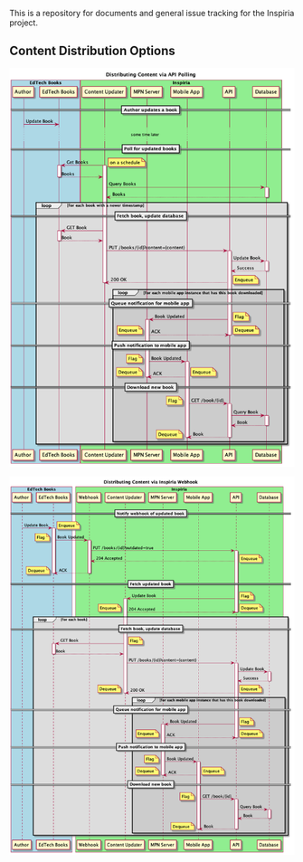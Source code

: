 This is a repository for documents and general issue tracking for the Inspiria project. 

## Content Distribution Options

![polling](out/Content%20Distribution%20Options/Distributing%20Content%20via%20API%20Polling.png?raw=true)

![webhook](out/Content%20Distribution%20Options/Distributing%20Content%20via%20Inspiria%20Webhook.png?raw=true)